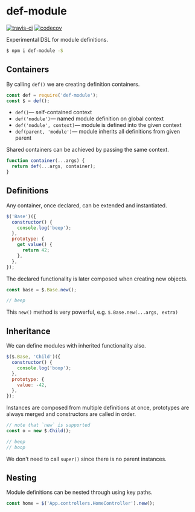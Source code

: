 # def-module

[![travis-ci](https://api.travis-ci.org/pateketrueke/def-module.svg)](https://travis-ci.org/pateketrueke/def-module) [![codecov](https://codecov.io/gh/pateketrueke/def-module/branch/master/graph/badge.svg)](https://codecov.io/gh/pateketrueke/def-module)

Experimental DSL for module definitions.

```bash
$ npm i def-module -S
```

## Containers

By calling `def()` we are creating definition containers.

```js
const def = require('def-module');
const $ = def();
```

- `def()`&mdash; self-contained context
- `def('module')`&mdash; named module definition on global context
- `def('module', context)`&mdash; module is defined into the given context
- `def(parent, 'module')`&mdash; module inherits all definitions from given parent

Shared containers can be achieved by passing the same context.

```js
function container(...args) {
  return def(...args, container);
}
```

## Definitions

Any container, once declared, can be extended and instantiated.

```js
$('Base')({
  constructor() {
    console.log('beep');
  },
  prototype: {
    get value() {
      return 42;
    },
  },
});
```

The declared functionality is later composed when creating new objects.

```js
const base = $.Base.new();

// beep
```

This `new()` method is very powerful, e.g. `$.Base.new(...args, extra)`

## Inheritance

We can define modules with inherited functionality also.

```js
$($.Base, 'Child')({
  constructor() {
    console.log('boop');
  },
  prototype: {
    value: -42,
  },
});
```

Instances are composed from multiple definitions at once, prototypes are always merged and constructors are called in order.

```js
// note that `new` is supported
const o = new $.Child();

// beep
// boop
```

We don't need to call `super()` since there is no parent instances.

## Nesting

Module definitions can be nested through using key paths.

```js
const home = $('App.controllers.HomeController').new();
```
